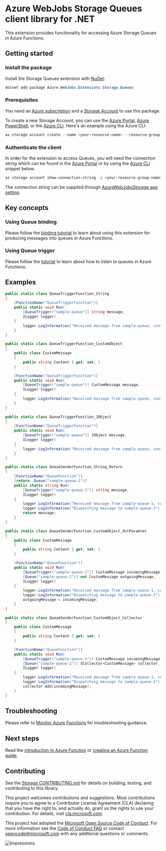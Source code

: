 # Azure WebJobs Storage Queues client library for .NET

This extension provides functionality for accessing Azure Storage Queues in Azure Functions.

## Getting started

### Install the package

Install the Storage Queues extension with [NuGet][nuget]:

```Powershell
dotnet add package Azure.WebJobs.Extensions.Storage.Queues
```

### Prerequisites

You need an [Azure subscription][azure_sub] and a
[Storage Account][storage_account_docs] to use this package.

To create a new Storage Account, you can use the [Azure Portal][storage_account_create_portal],
[Azure PowerShell][storage_account_create_ps], or the [Azure CLI][storage_account_create_cli].
Here's an example using the Azure CLI:

```Powershell
az storage account create --name <your-resource-name> --resource-group <your-resource-group-name> --location westus --sku Standard_LRS
```

### Authenticate the client

In order for the extension to access Queues, you will need the connection string which can be found in the [Azure Portal](https://portal.azure.com/) or by using the [Azure CLI](https://docs.microsoft.com/cli/azure) snippet below.

```bash
az storage account show-connection-string -g <your-resource-group-name> -n <your-resource-name>
```

The connection string can be supplied through [AzureWebJobsStorage app setting](https://docs.microsoft.com/azure/azure-functions/functions-app-settings).

## Key concepts

### Using Queue binding

Please follow the [binding tutorial](https://docs.microsoft.com/azure/azure-functions/functions-bindings-storage-queue-output?tabs=csharp) to learn about using this extension for producing messages into queues in Azure Functions.

### Using Queue trigger

Please follow the [tutorial](https://docs.microsoft.com/azure/azure-functions/functions-bindings-storage-queue-trigger?tabs=csharp) to learn about how to listen to queues in Azure Functions.

## Examples

```C# Snippet:QueueTriggerFunction_String
public static class QueueTriggerFunction_String
{
    [FunctionName("QueueTriggerFunction")]
    public static void Run(
        [QueueTrigger("sample-queue")] string message,
        ILogger logger)
    {
        logger.LogInformation("Received message from sample-queue, content={content}", message);
    }
}
```

```C# Snippet:QueueTriggerFunction_CustomObject
public static class QueueTriggerFunction_CustomObject
{
    public class CustomMessage
    {
        public string Content { get; set; }
    }

    [FunctionName("QueueTriggerFunction")]
    public static void Run(
        [QueueTrigger("sample-queue")] CustomMessage message,
        ILogger logger)
    {
        logger.LogInformation("Received message from sample-queue, content={content}", message.Content);
    }
}
```

```C# Snippet:QueueTriggerFunction_JObject
public static class QueueTriggerFunction_JObject
{
    [FunctionName("QueueTriggerFunction")]
    public static void Run(
        [QueueTrigger("sample-queue")] JObject message,
        ILogger logger)
    {
        logger.LogInformation("Received message from sample-queue, content={content}", message["content"]);
    }
}
```

```C# Snippet:QueueSenderFunction_String_Return
public static class QueueSenderFunction_String_Return
{
    [FunctionName("QueueFunction")]
    [return: Queue("sample-queue-2")]
    public static string Run(
        [QueueTrigger("sample-queue-1")] string message,
        ILogger logger)
    {
        logger.LogInformation("Received message from sample-queue-1, content={content}", message);
        logger.LogInformation("Dispatching message to sample-queue-2");
        return message;
    }
}
```

```C# Snippet:QueueSenderFunction_CustomObject_OutParamter
public static class QueueSenderFunction_CustomObject_OutParamter
{
    public class CustomMessage
    {
        public string Content { get; set; }
    }

    [FunctionName("QueueFunction")]
    public static void Run(
        [QueueTrigger("sample-queue-1")] CustomMessage incomingMessage,
        [Queue("sample-queue-2")] out CustomMessage outgoingMessage,
        ILogger logger)
    {
        logger.LogInformation("Received message from sample-queue-1, content={content}", incomingMessage.Content);
        logger.LogInformation("Dispatching message to sample-queue-2");
        outgoingMessage = incomingMessage;
    }
}
```

```C# Snippet:QueueSenderFunction_CustomObject_Collector
public static class QueueSenderFunction_CustomObject_Collector
{
    public class CustomMessage
    {
        public string Content { get; set; }
    }

    [FunctionName("QueueFunction")]
    public static void Run(
        [QueueTrigger("sample-queue-1")] CustomMessage incomingMessage,
        [Queue("sample-queue-2")] ICollector<CustomMessage> collector,
        ILogger logger)
    {
        logger.LogInformation("Received message from sample-queue-1, content={content}", incomingMessage.Content);
        logger.LogInformation("Dispatching message to sample-queue-2");
        collector.Add(incomingMessage);
    }
}
```

## Troubleshooting

Please refer to [Monitor Azure Functions](https://docs.microsoft.com/azure/azure-functions/functions-monitoring) for troubleshooting guidance.

## Next steps

Read the [introduction to Azure Function](https://docs.microsoft.com/azure/azure-functions/functions-overview) or [creating an Azure Function guide](https://docs.microsoft.com/azure/azure-functions/functions-create-first-azure-function).

## Contributing

See the [Storage CONTRIBUTING.md][storage_contrib] for details on building,
testing, and contributing to this library.

This project welcomes contributions and suggestions.  Most contributions require
you to agree to a Contributor License Agreement (CLA) declaring that you have
the right to, and actually do, grant us the rights to use your contribution. For
details, visit [cla.microsoft.com][cla].

This project has adopted the [Microsoft Open Source Code of Conduct][coc].
For more information see the [Code of Conduct FAQ][coc_faq]
or contact [opencode@microsoft.com][coc_contact] with any
additional questions or comments.

![Impressions](https://azure-sdk-impressions.azurewebsites.net/api/impressions/azure-sdk-for-net%2Fsdk%2Fstorage%2FAzure.Storage.Webjobs.Extensions.Blobs%2FREADME.png)

<!-- LINKS -->
[nuget]: https://www.nuget.org/
[storage_account_docs]: https://docs.microsoft.com/azure/storage/common/storage-account-overview
[storage_account_create_ps]: https://docs.microsoft.com/azure/storage/common/storage-quickstart-create-account?tabs=azure-powershell
[storage_account_create_cli]: https://docs.microsoft.com/azure/storage/common/storage-quickstart-create-account?tabs=azure-cli
[storage_account_create_portal]: https://docs.microsoft.com/azure/storage/common/storage-quickstart-create-account?tabs=azure-portal
[azure_sub]: https://azure.microsoft.com/free/
[RequestFailedException]: https://github.com/Azure/azure-sdk-for-net/tree/master/sdk/core/Azure.Core/src/RequestFailedException.cs
[storage_contrib]: https://github.com/Azure/azure-sdk-for-net/blob/master/sdk/storage/CONTRIBUTING.md
[cla]: https://cla.microsoft.com
[coc]: https://opensource.microsoft.com/codeofconduct/
[coc_faq]: https://opensource.microsoft.com/codeofconduct/faq/
[coc_contact]: mailto:opencode@microsoft.com
